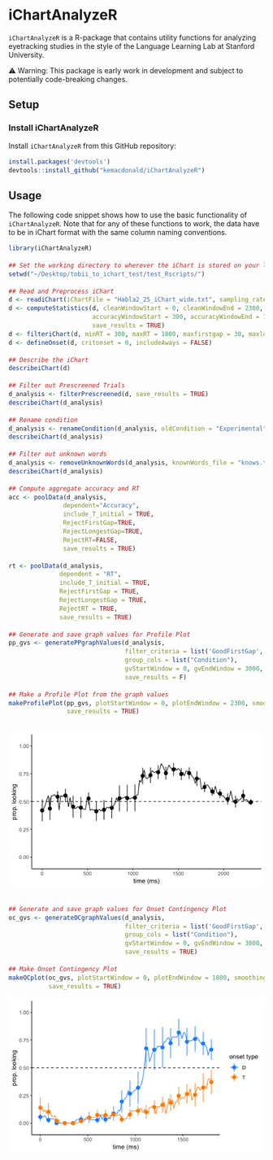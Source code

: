 # iChartAnalyzeR

`iChartAnalyzeR` is a R-package that contains utility functions for
analyzing eyetracking studies in the style of the
Language Learning Lab at Stanford University.

⚠️ Warning: This package is early work in development and subject to potentially code-breaking changes.

## Setup

### Install iChartAnalyzeR

Install `iChartAnalyzeR` from this GitHub repository:

```r
install.packages('devtools')
devtools::install_github("kemacdonald/iChartAnalyzeR")
```

## Usage

The following code snippet shows how to use the basic functionality of `iChartAnalyzeR`.
Note that for any of these functions to work, the data have to be in iChart format with the same column naming conventions.

```r
library(iChartAnalyzeR)

## Set the working directory to wherever the iChart is stored on your local machine or server
setwd("~/Desktop/tobii_to_ichart_test/test_Rscripts/")

## Read and Preprocess iChart
d <- readiChart(iChartFile = "Habla2_25_iChart_wide.txt", sampling_rate = 17)
d <- computeStatistics(d, cleanWindowStart = 0, cleanWindowEnd = 2300,
                       accuracyWindowStart = 300, accuracyWindowEnd = 1800,
                       save_results = TRUE)
d <- filteriChart(d, minRT = 300, maxRT = 1800, maxfirstgap = 30, maxlonggap = 30, save_results = TRUE)
d <- defineOnset(d, critonset = 0, includeAways = FALSE)

## Describe the iChart
describeiChart(d)

## Filter out Prescreened Trials
d_analysis <- filterPrescreened(d, save_results = TRUE)
describeiChart(d_analysis)

## Rename condition
d_analysis <- renameCondition(d_analysis, oldCondition = "Experimental", newCondition = "Vanilla")
describeiChart(d_analysis)

## Filter out unknown words
d_analysis <- removeUnknownWords(d_analysis, knownWords_file = "knows.txt", knows_threshold = 3)
describeiChart(d_analysis)

## Compute aggregate accuracy and RT
acc <- poolData(d_analysis,
               dependent="Accuracy",
               include_T_initial = TRUE,
               RejectFirstGap=TRUE,
               RejectLongestGap=TRUE,
               RejectRT=FALSE,
               save_results = TRUE)

rt <- poolData(d_analysis,
              dependent = "RT",
              include_T_initial = TRUE,
              RejectFirstGap = TRUE,
              RejectLongestGap = TRUE,
              RejectRT = TRUE,
              save_results = TRUE)

## Generate and save graph values for Profile Plot
pp_gvs <- generatePPgraphValues(d_analysis,
                                filter_criteria = list('GoodFirstGap', 'GoodLongestGap'),
                                group_cols = list("Condition"),
                                gvStartWindow = 0, gvEndWindow = 3000,
                                save_results = F)

## Make a Profile Plot from the graph values
makeProfilePlot(pp_gvs, plotStartWindow = 0, plotEndWindow = 2300, smoothing_factor = 5,
                save_results = TRUE)
                
```

![](figs/pp_example.png)

```r

## Generate and save graph values for Onset Contingency Plot
oc_gvs <- generateOCgraphValues(d_analysis,
                                filter_criteria = list('GoodFirstGap', 'GoodLongestGap'),
                                group_cols = list("Condition"),
                                gvStartWindow = 0, gvEndWindow = 3000,
                                save_results = TRUE)

## Make Onset Contingency Plot
makeOCplot(oc_gvs, plotStartWindow = 0, plotEndWindow = 1800, smoothing_factor = 5,
           save_results = TRUE)
```

![](figs/oc_example.png)

